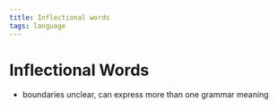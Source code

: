 ```yaml
---
title: Inflectional words
tags: language
---
```


# Inflectional Words
- boundaries unclear, can express more than one grammar meaning
















































